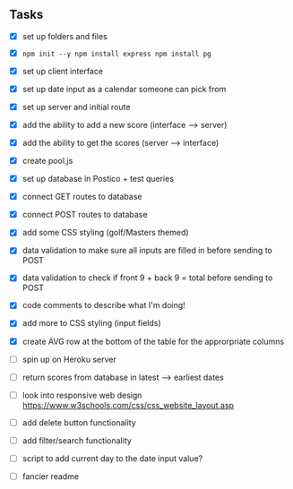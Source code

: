 ## Tasks
- [x] set up folders and files
- [x] ```npm init --y npm install express npm install pg```
- [x] set up client interface
- [x] set up date input as a calendar someone can pick from
- [x] set up server and initial route
- [x] add the ability to add a new score (interface --> server)
- [x] add the ability to get the scores (server --> interface)
- [x] create pool.js
- [x] set up database in Postico + test queries
- [x] connect GET routes to database
- [x] connect POST routes to database
- [x] add some CSS styling (golf/Masters themed)
- [x] data validation to make sure all inputs are filled in before sending to POST
- [x] data validation to check if front 9 + back 9 = total before sending to POST
- [x] code comments to describe what I'm doing!
- [x] add more to CSS styling (input fields)
- [x] create AVG row at the bottom of the table for the approrpriate columns

- [ ] spin up on Heroku server

- [ ] return scores from database in latest --> earliest dates
- [ ] look into responsive web design https://www.w3schools.com/css/css_website_layout.asp

- [ ] add delete button functionality
- [ ] add filter/search functionality

- [ ] script to add current day to the date input value?

- [ ] fancier readme
